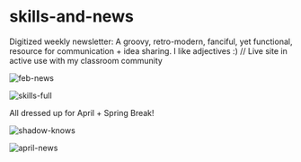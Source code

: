 # skills-and-news
Digitized weekly newsletter: A groovy, retro-modern, fanciful, yet functional, resource for communication + idea sharing. I like adjectives :) // Live site in active use with my classroom community   

![feb-news](https://user-images.githubusercontent.com/44883733/56003105-2ad41200-5c93-11e9-8bfd-d500703589c4.png)

![skills-full](https://user-images.githubusercontent.com/44883733/54649306-0748ed80-4a80-11e9-9620-74eefc05aedd.png)

All dressed up for April + Spring Break!

![shadow-knows](https://user-images.githubusercontent.com/44883733/56086111-b37eb980-5e1d-11e9-9ec3-21dd57e842f4.png)

![april-news](https://user-images.githubusercontent.com/44883733/55297077-34868b80-53f0-11e9-8e88-8c831ff0f5a6.png)
